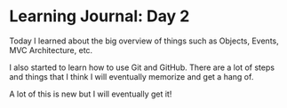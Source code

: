 # Learning Journal: Day 2

Today I learned about the big overview of things such as Objects, Events, MVC Architecture, etc.

I also started to learn how to use Git and GitHub.  There are a lot of steps and things that I think I will eventually memorize and get a hang of.

A lot of this is new but I will eventually get it!
